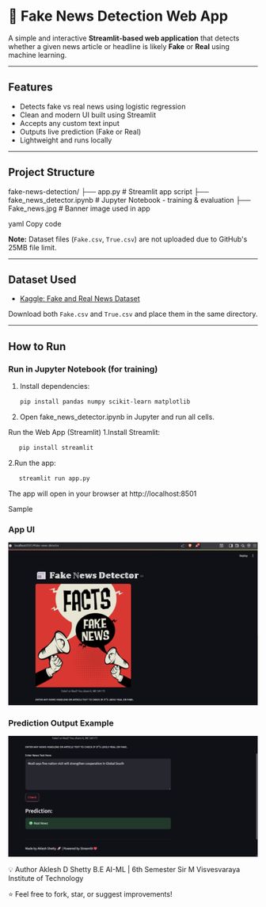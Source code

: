 # 📰 Fake News Detection Web App

A simple and interactive **Streamlit-based web application** that detects whether a given news article or headline is likely **Fake** or **Real** using machine learning.

---

## Features

- Detects fake vs real news using logistic regression
- Clean and modern UI built using Streamlit
- Accepts any custom text input
- Outputs live prediction (Fake or Real)
- Lightweight and runs locally

---

## Project Structure

fake-news-detection/
├── app.py # Streamlit app script
├── fake_news_detector.ipynb # Jupyter Notebook - training & evaluation
├── Fake_news.jpg # Banner image used in app

yaml
Copy code

 **Note:** Dataset files (`Fake.csv`, `True.csv`) are not uploaded due to GitHub's 25MB file limit.

---

## Dataset Used

- [Kaggle: Fake and Real News Dataset](https://www.kaggle.com/datasets/clmentbisaillon/fake-and-real-news-dataset)

Download both `Fake.csv` and `True.csv` and place them in the same directory.

---

##  How to Run

### Run in Jupyter Notebook (for training)
1. Install dependencies:
   ```bash
   pip install pandas numpy scikit-learn matplotlib
2. Open fake_news_detector.ipynb in Jupyter and run all cells.

Run the Web App (Streamlit)
1.Install Streamlit:
```bash
   pip install streamlit
```
2.Run the app:
```bash
   streamlit run app.py
 ```  
The app will open in your browser at http://localhost:8501

Sample
### App UI
![App Screenshot](App-screenshot.png)

### Prediction Output Example
![Output Screenshot](Output.png)

💡 Author
Aklesh D Shetty
B.E AI-ML | 6th Semester
Sir M Visvesvaraya Institute of Technology

⭐️ Feel free to fork, star, or suggest improvements!
